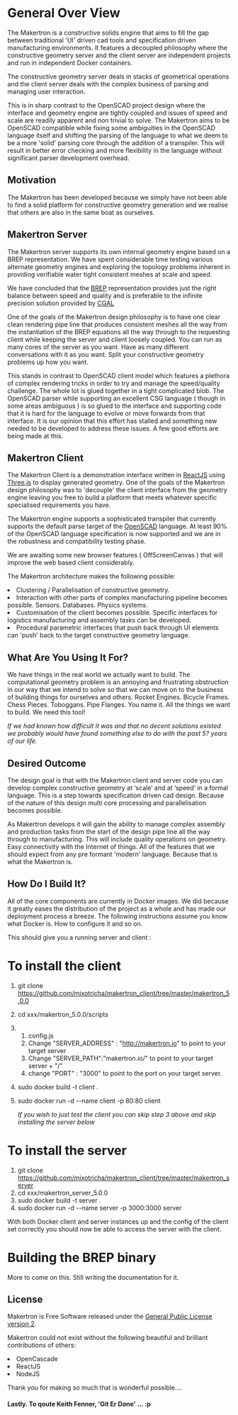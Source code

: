 
<h1>General Over View</h1>

The Makertron is a constructive solids engine that aims to fill the gap between traditional 'UI' driven cad tools and specification driven manufacturing environments. It features a decoupled philosophy where the constructive geometry server and the client server are independent projects 
and run in independent Docker containers. 

The constructive geometry server deals in stacks of geometrical operations and the client server deals with the complex business of parsing and managing user interaction. 

This is in sharp contrast to the OpenSCAD project design where the interface and geometry engine are tightly coupled and issues of speed and scale are readily apparent and non trivial to solve. The Makertron aims to be OpenSCAD compatible while fixing some ambiguities in the OpenSCAD language itself and shifting the parsing of the language to what we deem to be a more 'solid' parsing core through the addition of a transpiler. This will result in better error checking and more flexibility in the language without significant parser development overhead. 

<h2>Motivation</h2>
The Makertron has been developed because we simply have not been able to find a solid platform for constructive geometry generation and we realise that others are also in the same boat as ourselves. 

<h2>Makertron Server</h2> 

The Makertron server supports its own internal geometry engine based on a BREP representation. We have spent considerable time testing various alternate geometry engines and exploring the topology problems inherent in providing verifiable water tight consistent meshes at scale and speed. 

We have concluded that the <a href="https://www.opencascade.com/doc/occt-6.7.0/overview/html/occt_brep_format.html">BREP</a> representation 
provides just the right balance between speed and quality and is preferable to the infinite precision solution provided by <a href="http://www.cgal.org/">CGAL</a> 

One of the goals of the Makertron design philosophy is to have one clear clean rendering pipe line that produces consistent meshes all the way from the instantiation of the BREP equations all the way through to the requesting client while keeping the server and client loosely coupled. You can run as many cores of the server as you want. Have as many different conversations with it as you want. Split your constructive geometry problems up how you want. 

This stands in contrast to OpenSCAD client model which features a plethora of complex rendering tricks in order to try and manage the speed/quality challenge. The whole lot is glued together in a tight complicated blob.  The OpenSCAD parser while supporting an excellent CSG language ( though in some areas ambiguous ) is so glued to the interface and supporting code that it is hard for the language to evolve or move forwards from that interface. It is our opinion that this effort has stalled and something new needed to be developed to address these issues. A few good efforts are being made at this. 

 
<h2>Makertron Client</h2> 

The Makertron Client is a demonstration interface written in <a href="https://facebook.github.io/react/">ReactJS</a> using <a href="Three.js.org">Three.js</a> to display generated geometry. One of the goals of the Makertron design philosophy was to 'decouple' the client interface from the geometry engine leaving you free to build a platform that meets whatever specific specialised requirements you have. 

The Makertron engine supports a sophisticated transpiler that currently supports the default parse target of the <a href="http://www.openscad.org">OpenSCAD</a> language. At least 90% of the OpenSCAD language specification is now supported and we are in the robustness and compatibility testing phase. 

We are awaiting some new browser features ( OffScreenCanvas ) that will improve the web based client considerably. 

The Makertron architecture makes the following possible: 

<li>Clustering / Parallelisation of constructive geometry.</li> 
<li>Interaction with other parts of complex manufacturing pipeline becomes possible. Sensors. Databases. Physics systems.</li> 
<li>Customisation of the client becomes possible. Specific interfaces for logistics manufacturing and assembly tasks can be developed.</li> 
<li>Procedural parametric interfaces that push back through UI elements can 'push' back to the target constructive geometry language.</li>

<h2>What Are You Using It For?</h2>

We have things in the real world we actually want to build. The computational geometry problem is an annoying and frustrating obstruction in our way that we intend to solve so that we can move on to the business of building things for ourselves and others. Rocket Engines. Bicycle Frames. Chess Pieces. Toboggans. Pipe Flanges. You name it. All the things we want to build. We need this tool! 

<i>If we had known how difficult it was and that no decent solutions existed we probably would have found something else to do with the past 5? years of our life.</i> 

<h2>Desired Outcome</h2> 

The design goal is that with the Makertron client and server code you can develop complex constructive geometry at ‘scale’ and at ‘speed’ in a formal language. This is a step towards specification driven cad design. Because of the nature of this design multi core processing and parallelisation becomes possible. 

As Makertron develops it will gain the ability to manage complex assembly and production tasks from the start of the design pipe line all the way through to manufacturing. This will include quality operations on geometry. Easy connectivity with the Internet of things. All of the features that we should expect from any pre formant 'modern' language. Because that is what the Makertron is. 


<h2>How Do I Build It?</h2>

All of the core components are currently in Docker images. We did because it greatly eases the distribution of the project as a whole and has made our deployment process a breeze. The following instructions assume you know what Docker is. How to configure it and so on. 

This should give you a running server and client :

# To install the client 

1. git clone https://github.com/mixotricha/makertron_client/tree/master/makertron_5.0.0 
2. cd xxx/makertron_5.0.0/scripts 
3. 
	1. <editor> config.js
	2. Change "SERVER_ADDRESS" : "http://makertron.io" to point to your target server 
	3. Change "SERVER_PATH":"makertron.io/" to point to your target server + "/"
	4. change "PORT" : "3000" to point to the port on your target server. 
5. sudo docker build -t client . 
6. sudo docker run -d --name client -p 80:80 client 

	*If you wish to just test the client you can skip step 3 above and skip installing the server below*

# To install the server 

1. git clone https://github.com/mixotricha/makertron_client/tree/master/makertron_server
2. cd xxx/makertron_server_5.0.0 
3. sudo docker build -t server . 
4. sudo docker run -d --name server -p 3000:3000 server 

With both Docker client and server instances up and the config of the client set correctly you should now be able to access the server with the client. 

# Building the BREP binary 

More to come on this. Still writing the documentation for it. 

<h2>License</h2>
 Makertron is Free Software released under the <a href="http://www.gnu.org/licenses/gpl-2.0.html">General Public License version 2</a>. 

Makertron could not exist without the following beautiful and brilliant contributions of others: 

<li>OpenCascade</li>
<li>ReactJS</li>
<li>NodeJS</li>

Thank you for making so much that is wonderful possible.... 

<h4>Lastly. To qoute Keith Fenner, 'Git Er Done' ... :p</h4>


